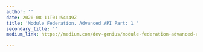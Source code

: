 ```yaml
---
author: ''
date: 2020-08-11T01:54:49Z
title: 'Module Federation. Advanced API Part: 1 '
secondary_title: ''
medium_link: https://medium.com/dev-genius/module-federation-advanced-api-inwebpack-5-0-0-beta-17-71cd4d42e534

---
```

